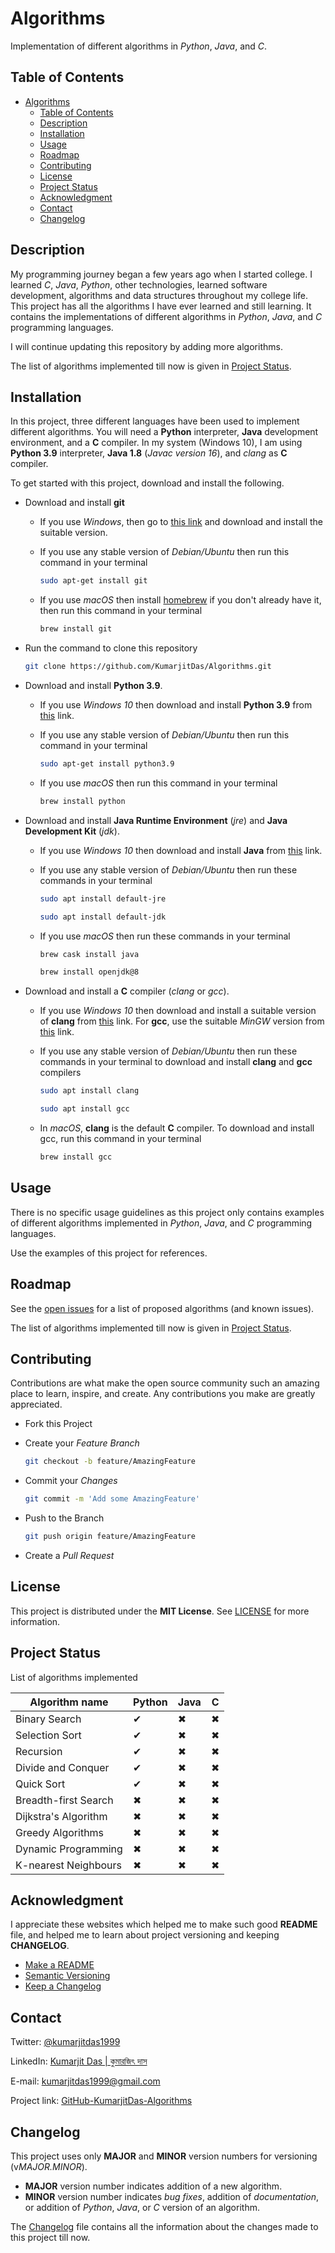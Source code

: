 # Algorithms

Implementation of different algorithms in *Python*, *Java*, and *C*.

## Table of Contents

- [Algorithms](#algorithms)
  - [Table of Contents](#table-of-contents)
  - [Description](#description)
  - [Installation](#installation)
  - [Usage](#usage)
  - [Roadmap](#roadmap)
  - [Contributing](#contributing)
  - [License](#license)
  - [Project Status](#project-status)
  - [Acknowledgment](#acknowledgment)
  - [Contact](#contact)
  - [Changelog](#changelog)

## Description

My programming journey began a few years ago when I started college. I
learned *C*, *Java*, *Python*, other technologies, learned software
development, algorithms and data structures throughout my college life. This
project has all the algorithms I have ever learned and still learning. It
contains the implementations of different algorithms in *Python*, *Java*, and
*C* programming languages.

I will continue updating this repository by adding more algorithms.

The list of algorithms implemented till now is given in
[Project Status](#project-status).

## Installation

In this project, three different languages have been used to implement
different algorithms. You will need a **Python** interpreter, **Java**
development environment, and a **C** compiler. In my system (Windows 10), I
am using **Python 3.9** interpreter, **Java 1.8** (*Javac version 16*), and
*clang* as **C** compiler.

To get started with this project, download and install the following.

- Download and install **git**
  - If you use *Windows*, then go to [this link](https://git-scm.com/downloads)
    and download and install the suitable version.
  - If you use any stable version of *Debian/Ubuntu* then run this command in
    your terminal

    ```sh
    sudo apt-get install git
    ```

  - If you use *macOS* then install [homebrew](https://brew.sh/) if you don't
    already have it, then run this command in your terminal

    ```sh
    brew install git
    ```

- Run the command to clone this repository

  ```sh
  git clone https://github.com/KumarjitDas/Algorithms.git
  ```

- Download and install **Python 3.9**.
  - If you use *Windows 10* then download and install **Python 3.9** from
    [this](https://www.python.org/downloads/windows/) link.
  - If you use any stable version of *Debian/Ubuntu* then run this command in
    your terminal

    ```sh
    sudo apt-get install python3.9
    ```

  - If you use *macOS* then run this command in your terminal

    ```sh
    brew install python
    ```

- Download and install **Java Runtime Environment** (*jre*) and
  **Java Development Kit** (*jdk*).
  - If you use *Windows 10* then download and install **Java** from
    [this](https://www.java.com/en/download/) link.
  - If you use any stable version of *Debian/Ubuntu* then run these commands in
    your terminal

    ```sh
    sudo apt install default-jre
    ```

    ```sh
    sudo apt install default-jdk
    ```

  - If you use *macOS* then run these commands in your terminal

    ```sh
    brew cask install java
    ```

    ```sh
    brew install openjdk@8
    ```

- Download and install a **C** compiler (*clang* or *gcc*).
  - If you use *Windows 10* then download and install a suitable version of
    **clang** from [this](https://releases.llvm.org/download.html) link. For
    **gcc**, use the suitable *MinGW* version from
    [this](http://mingw-w64.org/doku.php/download) link.
  - If you use any stable version of *Debian/Ubuntu* then run these commands in
    your terminal to download and install **clang** and **gcc** compilers

    ```sh
    sudo apt install clang
    ```

    ```sh
    sudo apt install gcc
    ```

  - In *macOS*, **clang** is the default **C** compiler. To download and
    install gcc, run this command in your terminal

    ```sh
    brew install gcc
    ```

## Usage

There is no specific usage guidelines as this project only contains examples
of different algorithms implemented in *Python*, *Java*, and *C* programming
languages.

Use the examples of this project for references.

## Roadmap

See the [open issues](https://github.com/KumarjitDas/Algorithms/issues) for a
list of proposed algorithms (and known issues).

The list of algorithms implemented till now is given in
[Project Status](#project-status).

## Contributing

Contributions are what make the open source community such an amazing place
to learn, inspire, and create. Any contributions you make are greatly
appreciated.

- Fork this Project
- Create your *Feature Branch*

  ```sh
  git checkout -b feature/AmazingFeature
  ```

- Commit your *Changes*

  ```sh
  git commit -m 'Add some AmazingFeature'
  ```

- Push to the Branch

  ```sh
  git push origin feature/AmazingFeature
  ```

- Create a *Pull Request*

## License

This project is distributed under the **MIT License**. See [LICENSE](LICENSE)
for more information.

## Project Status

List of algorithms implemented

<!-- implemented: ✔, not implemented: ✖ -->
| Algorithm name       | Python | Java  | C   |
| -------------------- | ------ | ----  | --- |
| Binary Search        | ✔      | ✖    | ✖   |
| Selection Sort       | ✔      | ✖    | ✖   |
| Recursion            | ✔      | ✖    | ✖   |
| Divide and Conquer   | ✔      | ✖    | ✖   |
| Quick Sort           | ✔      | ✖    | ✖   |
| Breadth-first Search | ✖      | ✖    | ✖   |
| Dijkstra's Algorithm | ✖      | ✖    | ✖   |
| Greedy Algorithms    | ✖      | ✖    | ✖   |
| Dynamic Programming  | ✖      | ✖    | ✖   |
| K-nearest Neighbours | ✖      | ✖    | ✖   |

## Acknowledgment

I appreciate these websites which helped me to make such good **README**
file, and helped me to learn about project versioning and keeping
**CHANGELOG**.

- [Make a README](https://www.makeareadme.com/)
- [Semantic Versioning](https://semver.org/spec/v2.0.0.html)
- [Keep a Changelog](https://keepachangelog.com/en/1.0.0/)

## Contact

Twitter: [@kumarjitdas1999](https://twitter.com/kumarjitdas1999)

LinkedIn:
[Kumarjit Das | কুমারজিৎ দাস](https://www.linkedin.com/in/kumarjit-das/)

E-mail: [kumarjitdas1999@gmail.com](kumarjitdas1999@gmail.com)

Project link:
[GitHub-KumarjitDas-Algorithms](https://github.com/KumarjitDas/Algorithms/)

## Changelog

This project uses only **MAJOR** and **MINOR** version numbers for versioning
(v*MAJOR.MINOR*).

- **MAJOR** version number indicates addition of a new algorithm.
- **MINOR** version number indicates *bug fixes*, addition of
  *documentation*, or addition of *Python*, *Java*, or *C* version of an
  algorithm.

The [Changelog](CHANGELOG.md) file contains all the information about the
changes made to this project till now.
